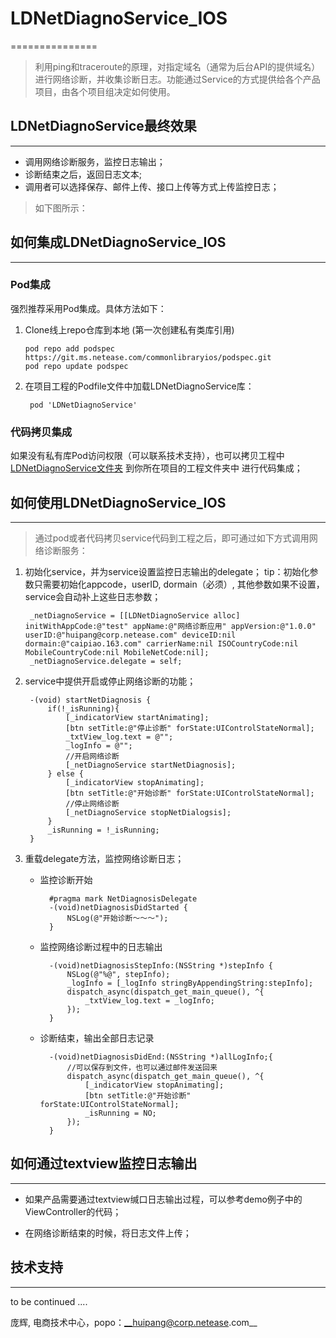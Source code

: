 # LDNetDiagnoService_IOS
===============

>利用ping和traceroute的原理，对指定域名（通常为后台API的提供域名）进行网络诊断，并收集诊断日志。功能通过Service的方式提供给各个产品项目，由各个项目组决定如何使用。



## LDNetDiagnoService最终效果
-------------------
>
* 调用网络诊断服务，监控日志输出；
* 诊断结束之后，返回日志文本;
* 调用者可以选择保存、邮件上传、接口上传等方式上传监控日志；

>如下图所示：



## 如何集成LDNetDiagnoService_IOS
-------------------

### Pod集成

>
强烈推荐采用Pod集成。具体方法如下：

1.  Clone线上repo仓库到本地 (第一次创建私有类库引用)

		pod repo add podspec https://git.ms.netease.com/commonlibraryios/podspec.git 
		pod repo update podspec
	
2. 在项目工程的Podfile文件中加载LDNetDiagnoService库：

		pod 'LDNetDiagnoService'


### 代码拷贝集成

>
如果没有私有库Pod访问权限（可以联系技术支持），也可以拷贝工程中[LDNetDiagnoService文件夹](LDNetDiagnoService) 到你所在项目的工程文件夹中 进行代码集成；


## 如何使用LDNetDiagnoService_IOS
---------------------------------

> 通过pod或者代码拷贝service代码到工程之后，即可通过如下方式调用网络诊断服务：

1. 初始化service，并为service设置监控日志输出的delegate；
tip：初始化参数只需要初始化appcode，userID, dormain（必须）, 其他参数如果不设置，service会自动补上这些日志参数；
		
    	_netDiagnoService = [[LDNetDiagnoService alloc] initWithAppCode:@"test" appName:@"网络诊断应用" appVersion:@"1.0.0" userID:@"huipang@corp.netease.com" deviceID:nil dormain:@"caipiao.163.com" carrierName:nil ISOCountryCode:nil MobileCountryCode:nil MobileNetCode:nil];
    	_netDiagnoService.delegate = self;
	

2. service中提供开启或停止网络诊断的功能；

		-(void) startNetDiagnosis {
    		if(!_isRunning){
        		[_indicatorView startAnimating];
        		[btn setTitle:@"停止诊断" forState:UIControlStateNormal];
        		_txtView_log.text = @"";
        		_logInfo = @"";
        		//开启网络诊断
        		[_netDiagnoService startNetDiagnosis];
    		} else {
        		[_indicatorView stopAnimating];
        		[btn setTitle:@"开始诊断" forState:UIControlStateNormal];
        		//停止网络诊断
        		[_netDiagnoService stopNetDialogsis];
    		}
    		_isRunning = !_isRunning;
		}

3. 重载delegate方法，监控网络诊断日志；

	* 监控诊断开始
	
			#pragma mark NetDiagnosisDelegate
			-(void)netDiagnosisDidStarted {
    			NSLog(@"开始诊断～～～");
			}

	* 监控网络诊断过程中的日志输出
	
			-(void)netDiagnosisStepInfo:(NSString *)stepInfo {
    			NSLog(@"%@", stepInfo);
    			_logInfo = [_logInfo stringByAppendingString:stepInfo];
    			dispatch_async(dispatch_get_main_queue(), ^{
        			_txtView_log.text = _logInfo;
    			});
			}

	* 诊断结束，输出全部日志记录

			-(void)netDiagnosisDidEnd:(NSString *)allLogInfo;{
			    //可以保存到文件，也可以通过邮件发送回来
    			dispatch_async(dispatch_get_main_queue(), ^{
        			[_indicatorView stopAnimating];
        			[btn setTitle:@"开始诊断" forState:UIControlStateNormal];
			        _isRunning = NO;
    			});
			}
 

## 如何通过textview监控日志输出
---------------------------------
>
* 如果产品需要通过textview缄口日志输出过程，可以参考demo例子中的ViewController的代码；

>
* 在网络诊断结束的时候，将日志文件上传；


## 技术支持
-------------------


>
to be continued ....



庞辉, 电商技术中心，popo：__huipang@corp.netease.com__
